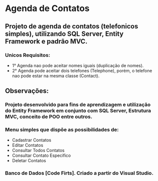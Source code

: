 # Agenda de Contatos
## Projeto de agenda de contatos (telefonicos simples), utilizando SQL Server, Entity Framework e padrão MVC.
### Unicos Requisitos: 
- 1° Agenda nao pode aceitar nomes iguais (duplicação de nomes).
- 2° Agenda pode aceitar dois telefones (Telephone), porém, o telefone nao pode estar na mesma classe (Contact). 

## Observações:
### Projeto desenvolvido para fins de aprendizagem e utilização do Entity Framework em conjunto com SQL Server, Estrutura MVC, conceito de POO entre outros. 
### Menu simples que dispõe as possibilidades de:
- Cadastrar Contatos
- Editar Contatos
- Consultar Todos Contatos
- Consultar Contato Especifico
- Deletar Contatos
### Banco de Dados [Code Firts]. Criado a partir do Visual Studio. 
